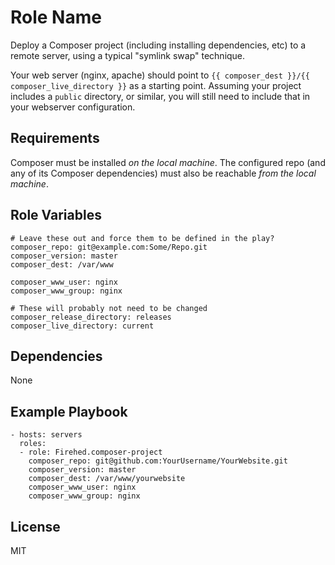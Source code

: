 Role Name
=========

Deploy a Composer project (including installing dependencies, etc) to a remote server, using a typical "symlink swap" technique. 

Your web server (nginx, apache) should point to `{{ composer_dest }}/{{ composer_live_directory }}` as a starting point. Assuming your project includes a `public` directory, or similar, you will still need to include that in your webserver configuration.

Requirements
------------

Composer must be installed *on the local machine*. The configured repo (and any of its Composer dependencies) must also be reachable *from the local machine*.

Role Variables
--------------

	# Leave these out and force them to be defined in the play?
	composer_repo: git@example.com:Some/Repo.git
	composer_version: master
	composer_dest: /var/www

	composer_www_user: nginx
	composer_www_group: nginx
	
	# These will probably not need to be changed
	composer_release_directory: releases
	composer_live_directory: current
	
Dependencies
------------

None

Example Playbook
----------------
    - hosts: servers
      roles:
      - role: Firehed.composer-project
        composer_repo: git@github.com:YourUsername/YourWebsite.git
        composer_version: master
        composer_dest: /var/www/yourwebsite
        composer_www_user: nginx
        composer_www_group: nginx
License
-------

MIT
